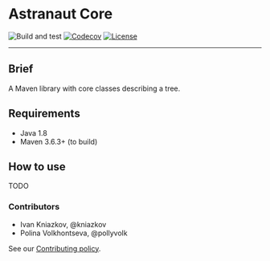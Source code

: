 # Astranaut Core

![Build and test](https://github.com/unified-ast/astranaut-core/workflows/Build%20and%20test/badge.svg)
[![Codecov](https://codecov.io/gh/unified-ast/astranaut-core/branch/master/graph/badge.svg)](https://codecov.io/gh/unified-ast/astranaut-core)
[![License](https://img.shields.io/badge/license-MIT-green.svg)](https://github.com/unified-ast//astranaut-core/blob/master/LICENSE.txt)
___

## Brief

A Maven library with core classes describing a tree.

## Requirements

* Java 1.8
* Maven 3.6.3+ (to build)

## How to use

TODO

### Contributors

* Ivan Kniazkov, @kniazkov
* Polina Volkhontseva, @pollyvolk

See our [Contributing policy](CONTRIBUTING.md).